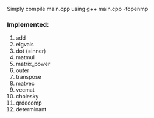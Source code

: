 Simply compile main.cpp using 
g++ main.cpp -fopenmp

### Implemented:
1. add  
2. eigvals  
3. dot (=inner) 
4. matmul
5. matrix_power
6. outer  
7. transpose  
8. matvec  
9. vecmat  
10. cholesky  
11. qrdecomp
12. determinant